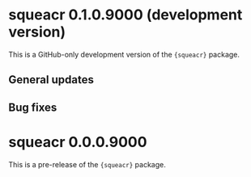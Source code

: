 # squeacr 0.1.0.9000 (development version)

This is a GitHub-only development version of the `{squeacr}` package.

## General updates

## Bug fixes


# squeacr 0.0.0.9000

This is a pre-release of the `{squeacr}` package.
